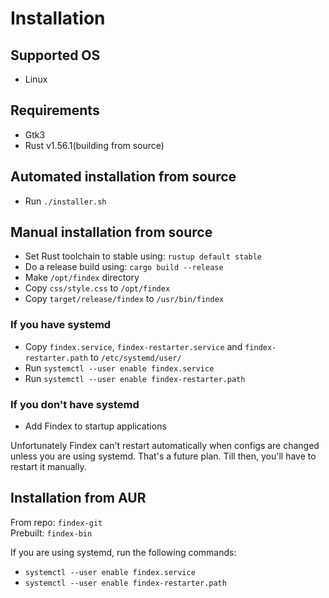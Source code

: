 # Installation

## Supported OS
- Linux

## Requirements
- Gtk3
- Rust v1.56.1(building from source)

## Automated installation from source
- Run `./installer.sh`

## Manual installation from source
- Set Rust toolchain to stable using: `rustup default stable`
- Do a release build using: `cargo build --release`
- Make `/opt/findex` directory
- Copy `css/style.css` to `/opt/findex`
- Copy `target/release/findex` to `/usr/bin/findex`

### If you have systemd
- Copy `findex.service`, `findex-restarter.service` and `findex-restarter.path` to `/etc/systemd/user/`
- Run `systemctl --user enable findex.service`
- Run `systemctl --user enable findex-restarter.path`

### If you don't have systemd
- Add Findex to startup applications

Unfortunately Findex can't restart automatically when configs are changed unless you are using systemd. That's a future plan. Till then,
you'll have to restart it manually.

## Installation from AUR

From repo: `findex-git`   
Prebuilt: `findex-bin`

If you are using systemd, run the following commands:
- `systemctl --user enable findex.service`
- `systemctl --user enable findex-restarter.path`

